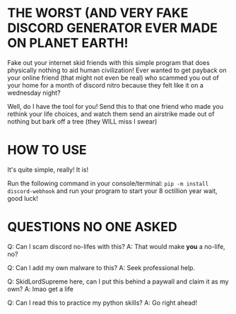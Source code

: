# THE WORST (AND VERY FAKE DISCORD GENERATOR EVER MADE ON PLANET EARTH!
Fake out your internet skid friends with this simple program that does physically nothing to aid human civilization!
Ever wanted to get payback on your online friend (that might not even be real) who scammed you out of your home for a month of discord nitro because they felt like it on a wednesday night?

Well, do I have the tool for you! Send this to that one friend who made you rethink your life choices, and watch them send an airstrike made out of nothing but bark off a tree (they WILL miss I swear)

# HOW TO USE
It's quite simple, really! It is!

Run the following command in your console/terminal:
`pip -m install discord-webhook`
and run your program to start your 8 octillion year wait, good luck!

# QUESTIONS NO ONE ASKED
Q: Can I scam discord no-lifes with this?
A: That would make **you** a no-life, no?

Q: Can I add my own malware to this?
A: Seek professional help.

Q: SkidLordSupreme here, can I put this behind a paywall and claim it as my own?
A: lmao get a life

Q: Can I read this to practice my python skills?
A: Go right ahead!
